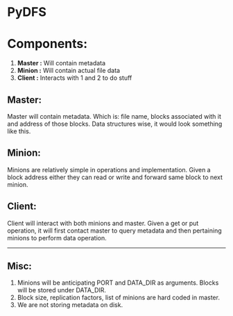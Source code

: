 # PyDFS

# Components:
 1. **Master :** Will contain metadata
 2. **Minion :** Will contain actual file data
 3. **Client :** Interacts with 1 and 2 to do stuff
   
## Master:
Master will contain metadata. Which is: file name, blocks associated with it and address of those blocks. Data structures wise, it would look something like this.

## Minion:
Minions are relatively simple in operations and implementation. Given a block address either they can read or write and forward same block to next minion.



## Client:
Client will interact with both minions and master. Given a get or put operation, it will first contact master to query metadata and then pertaining minions to perform data operation.


-----

## Misc:
 1. Minions will be anticipating PORT and DATA_DIR as arguments. Blocks will be stored under DATA_DIR.
 2. Block size, replication factors, list of minions are hard coded in master.
 3. We are not storing metadata on disk.
